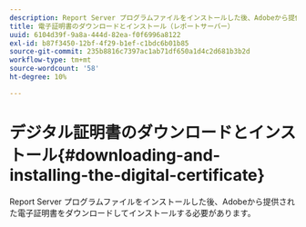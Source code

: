 ```yaml
---
description: Report Server プログラムファイルをインストールした後、Adobeから提供された電子証明書をダウンロードしてインストールする必要があります。
title: 電子証明書のダウンロードとインストール（レポートサーバー）
uuid: 6104d39f-9a8a-444d-82ea-f0f6996a8122
exl-id: b87f3450-12bf-4f29-b1ef-c1bdc6b01b85
source-git-commit: 235b8816c7397ac1ab71df650a1d4c2d681b3b2d
workflow-type: tm+mt
source-wordcount: '58'
ht-degree: 10%

---
```


# デジタル証明書のダウンロードとインストール{#downloading-and-installing-the-digital-certificate}

Report Server プログラムファイルをインストールした後、Adobeから提供された電子証明書をダウンロードしてインストールする必要があります。

